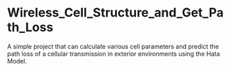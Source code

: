 # Wireless_Cell_Structure_and_Get_Path_Loss
A simple project that can calculate various cell parameters and predict the path loss of a cellular transmission in exterior environments using the Hata Model. 
